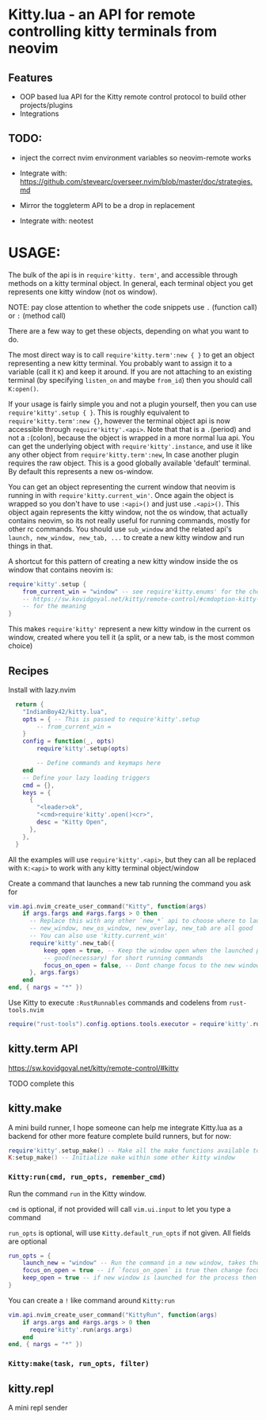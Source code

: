 # Kitty.lua - an API for remote controlling kitty terminals from neovim

## Features

- OOP based lua API for the Kitty remote control protocol to build other projects/plugins
- Integrations

## TODO:

- inject the correct nvim environment variables so neovim-remote works

- Integrate with: https://github.com/stevearc/overseer.nvim/blob/master/doc/strategies.md

- Mirror the toggleterm API to be a drop in replacement

- Integrate with: neotest

# USAGE:

The bulk of the api is in `require'kitty. term'`,
and accessible through methods on a kitty terminal object.
In general, each terminal object you get represents one kitty window (not os window).

NOTE: pay close attention to whether the code snippets use `.` (function call) or `:` (method call)

There are a few way to get these objects, depending on what you want to do.

The most direct way is to call `require'kitty.term':new { }`
to get an object representing a new kitty terminal.
You probably want to assign it to a variable (call it `K`) and keep it around.
If you are not attaching to an existing terminal (by specifying `listen_on` and maybe `from_id`) then you should call `K:open()`.

If your usage is fairly simple you and not a plugin yourself, then you can use `require'kitty'.setup { }`.
This is roughly equivalent to `require'kitty.term':new {}`, however the terminal object api is now accessible through `require'kitty'.<api>`.
Note that that is a `.`(period) and not a `:`(colon), because the object is wrapped in a more normal lua api.
You can get the underlying object with `require'kitty'.instance`,
and use it like any other object from `require'kitty.term':new`,
In case another plugin requires the raw object.
This is a good globally available 'default' terminal.
By default this represents a new os-window.

You can get an object representing the current window that neovim is running in with `require'kitty.current_win'`.
Once again the object is wrapped so you don't have to use `:<api>()` and just use `.<api>()`.
This object again represents the kitty window, not the os window, that actually contains neovim,
so its not really useful for running commands, mostly for other rc commands.
You should use `sub_window` and the related api's `launch, new_window, new_tab, ...` to create a new kitty window and run things in that.

A shortcut for this pattern of creating a new kitty window inside the os window that contains neovim is:

```lua
require'kitty'.setup {
    from_current_win = "window" -- see require'kitty.enums' for the choices and
    -- https://sw.kovidgoyal.net/kitty/remote-control/#cmdoption-kitty-launch-type
    -- for the meaning
}
```

This makes `require'kitty'` represent a new kitty window in the current os window,
created where you tell it (a split, or a new tab, is the most common choice)

## Recipes

Install with lazy.nvim

```lua
  return {
    "IndianBoy42/kitty.lua",
    opts = { -- This is passed to require'kitty'.setup
        -- from_current_win =
    }
    config = function(_, opts)
        require'kitty'.setup(opts)

        -- Define commands and keymaps here
    end
    -- Define your lazy loading triggers
    cmd = {},
    keys = {
      {
        "<leader>ok",
        "<cmd>require'kitty'.open()<cr>",
        desc = "Kitty Open",
      },
    },
  }
```

All the examples will use `require'kitty'.<api>`, but they can all be replaced with `K:<api>` to work with any kitty terminal object/window

Create a command that launches a new tab running the command you ask for

```lua
vim.api.nvim_create_user_command("Kitty", function(args)
    if args.fargs and #args.fargs > 0 then
      -- Replace this with any other `new_*` api to choose where to launch it
      -- new_window, new_os_window, new_overlay, new_tab are all good
      -- You can also use 'kitty.current_win'
      require'kitty'.new_tab({
          keep_open = true, -- Keep the window open when the launched process exits,
          -- good(necessary) for short running commands
          focus_on_open = false, -- Dont change focus to the new window
      }, args.fargs)
    end
end, { nargs = "*" })
```

Use Kitty to execute `:RustRunnables` commands and codelens from `rust-tools.nvim`

```lua
require("rust-tools").config.options.tools.executor = require'kitty'.rust_tools_executor()
```

## kitty.term API

https://sw.kovidgoyal.net/kitty/remote-control/#kitty

TODO complete this

## kitty.make

A mini build runner, I hope someone can help me integrate Kitty.lua as a backend for other more feature complete build runners, but for now:

```lua
require'kitty'.setup_make() -- Make all the make functions available to the global instance
K:setup_make() -- Initialize make within some other kitty window
```

### `Kitty:run(cmd, run_opts, remember_cmd)`

Run the command `run` in the Kitty window.

`cmd` is optional, if not provided will call `vim.ui.input` to let you type a command

`run_opts` is optional, will use `Kitty.default_run_opts` if not given. All fields are optional

```lua
run_opts = {
    launch_new = "window" -- Run the command in a new window, takes the same `where` arguments as `Kitty:launch`
    focus_on_open = true -- if `focus_on_open` is true then change focus to the kitty window that runs the command (`focus_on_open` argument to `Kitty:launch`)
    keep_open = true -- if new window is launched for the process then controls whether it is kept open after the process completes (`keep_open` argument to `Kitty:launch`)
}
```

You can create a `!` like command around `Kitty:run`

```lua
vim.api.nvim_create_user_command("KittyRun", function(args)
    if args.args and #args.args > 0 then
      require'kitty'.run(args.args)
    end
end, { nargs = "*" })
```

### `Kitty:make(task, run_opts, filter)`

## kitty.repl

A mini repl sender
